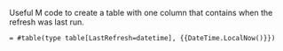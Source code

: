 Useful M code to create a table with one column that contains when the refresh was last run.

```
= #table(type table[LastRefresh=datetime], {{DateTime.LocalNow()}})
```
